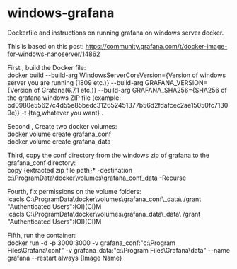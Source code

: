 # windows-grafana
Dockerfile and instructions on running grafana on windows server docker.

This is based on this post: https://community.grafana.com/t/docker-image-for-windows-nanoserver/14862


First , build the Docker file: \
docker build --build-arg WindowsServerCoreVersion={Version of windows server you are running (1809 etc.)} --build-arg GRAFANA_VERSION={Version of Grafana(6.7.1 etc.)} --build-arg GRAFANA_SHA256={SHA256 of the grafana windows ZIP file (example: bd0980e55627c4d55e85bedc312652451377b56d2fdafcec2ae15050fc71309e)} -t {tag,whatever you want} .

Second , Create two docker volumes: \
docker volume create grafana_conf \
docker volume create grafana_data 

Third, copy the conf directory from the windows zip of grafana to the grafana_conf directory: \
copy {extracted zip file path}\* -destination c:\ProgramData\docker\volumes\grafana_conf\_data -Recurse 

Fourth, fix permissions on the volume folders: \
icacls  C:\ProgramData\docker\volumes\grafana_conf\\_data\ /grant "Authenticated Users":(OI)(CI)M \
icacls  C:\ProgramData\docker\volumes\grafana_data\\_data\ /grant "Authenticated Users":(OI)(CI)M 

Fifth, run the container: \
docker run -d -p 3000:3000 -v grafana_conf:"c:\Program Files\Grafana\conf" -v grafana_data:"c:\Program Files\Grafana\data" --name grafana --restart always  {Image Name}
